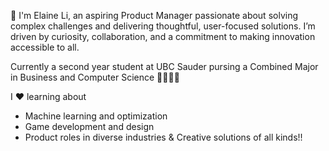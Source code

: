 👋 I'm Elaine Li, an aspiring Product Manager passionate about solving complex challenges and delivering thoughtful, user-focused solutions. I’m driven by curiosity, collaboration, and a commitment to making innovation accessible to all.

Currently a second year student at UBC Sauder pursing a Combined Major in Business and Computer Science 👩‍💼👩‍💻

I ❤️ learning about 
- Machine learning and optimization
- Game development and design
- Product roles in diverse industries
& Creative solutions of all kinds!!

<!---
lilainx/lilainx is a ✨ special ✨ repository because its `README.md` (this file) appears on your GitHub profile.
You can click the Preview link to take a look at your changes.
--->
